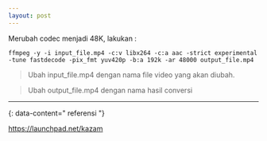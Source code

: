 ```yaml
---
layout: post
---
```


Merubah codec menjadi 48K, lakukan :

```
ffmpeg -y -i input_file.mp4 -c:v libx264 -c:a aac -strict experimental -tune fastdecode -pix_fmt yuv420p -b:a 192k -ar 48000 output_file.mp4
```
>Ubah input_file.mp4 dengan nama file video yang akan diubah.

>Ubah output_file.mp4 dengan nama hasil conversi

---
{: data-content=" referensi "}

<a href="https://launchpad.net/kazam">https://launchpad.net/kazam</a>